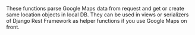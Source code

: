 These functions parse Google Maps data from request and get or create same location objects in local DB.
They can be used in views or serializers of Django Rest Framework as helper functions if you use Google Maps on front.